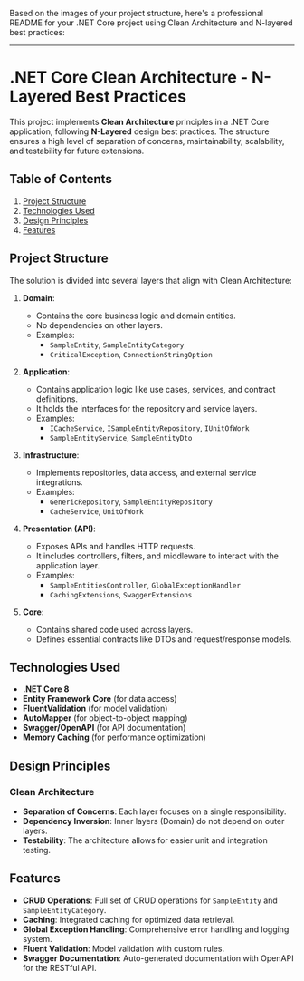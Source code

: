 Based on the images of your project structure, here's a professional README for your .NET Core project using Clean Architecture and N-layered best practices:

---

# .NET Core Clean Architecture - N-Layered Best Practices

This project implements **Clean Architecture** principles in a .NET Core application, following **N-Layered** design best practices. The structure ensures a high level of separation of concerns, maintainability, scalability, and testability for future extensions.

## Table of Contents
1. [Project Structure](#project-structure)
2. [Technologies Used](#technologies-used)
3. [Design Principles](#design-principles)
4. [Features](#features)

## Project Structure

The solution is divided into several layers that align with Clean Architecture:

1. **Domain**:
    - Contains the core business logic and domain entities.
    - No dependencies on other layers.
    - Examples:
      - `SampleEntity`, `SampleEntityCategory`
      - `CriticalException`, `ConnectionStringOption`

2. **Application**:
    - Contains application logic like use cases, services, and contract definitions.
    - It holds the interfaces for the repository and service layers.
    - Examples:
      - `ICacheService`, `ISampleEntityRepository`, `IUnitOfWork`
      - `SampleEntityService`, `SampleEntityDto`

3. **Infrastructure**:
    - Implements repositories, data access, and external service integrations.
    - Examples:
      - `GenericRepository`, `SampleEntityRepository`
      - `CacheService`, `UnitOfWork`

4. **Presentation (API)**:
    - Exposes APIs and handles HTTP requests.
    - It includes controllers, filters, and middleware to interact with the application layer.
    - Examples:
      - `SampleEntitiesController`, `GlobalExceptionHandler`
      - `CachingExtensions`, `SwaggerExtensions`

5. **Core**:
    - Contains shared code used across layers.
    - Defines essential contracts like DTOs and request/response models.

## Technologies Used
- **.NET Core 8**
- **Entity Framework Core** (for data access)
- **FluentValidation** (for model validation)
- **AutoMapper** (for object-to-object mapping)
- **Swagger/OpenAPI** (for API documentation)
- **Memory Caching** (for performance optimization)

## Design Principles

### Clean Architecture
- **Separation of Concerns**: Each layer focuses on a single responsibility.
- **Dependency Inversion**: Inner layers (Domain) do not depend on outer layers.
- **Testability**: The architecture allows for easier unit and integration testing.

## Features
- **CRUD Operations**: Full set of CRUD operations for `SampleEntity` and `SampleEntityCategory`.
- **Caching**: Integrated caching for optimized data retrieval.
- **Global Exception Handling**: Comprehensive error handling and logging system.
- **Fluent Validation**: Model validation with custom rules.
- **Swagger Documentation**: Auto-generated documentation with OpenAPI for the RESTful API.
